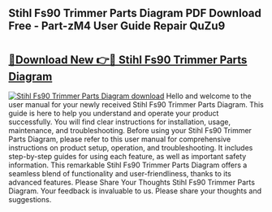 ## Stihl Fs90 Trimmer Parts Diagram PDF Download Free - Part-zM4 User Guide Repair QuZu9

# <h2><a href="http://dfkmfuf.blite.top/?on=Stihl+Fs90+Trimmer+Parts+Diagram">🔗Download New 👉🔴 Stihl Fs90 Trimmer Parts Diagram</a></h2>

[![Stihl Fs90 Trimmer Parts Diagram download](https://i.imgur.com/lujVjoI.png)](http://dfkmfuf.blite.top/?on=Stihl+Fs90+Trimmer+Parts+Diagram)
Hello and welcome to the user manual for your newly received Stihl Fs90 Trimmer Parts Diagram. This guide is here to help you understand and operate your product successfully. You will find clear instructions for installation, usage, maintenance, and troubleshooting. Before using your Stihl Fs90 Trimmer Parts Diagram, please refer to this user manual for comprehensive instructions on product setup, operation, and troubleshooting. It includes step-by-step guides for using each feature, as well as important safety information. This remarkable Stihl Fs90 Trimmer Parts Diagram offers a seamless blend of functionality and user-friendliness, thanks to its advanced features. Please Share Your Thoughts Stihl Fs90 Trimmer Parts Diagram. Your feedback is invaluable to us. Please share your thoughts and suggestions.
